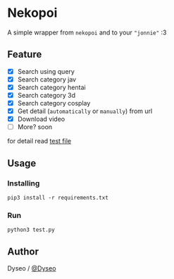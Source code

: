 # Nekopoi

A simple wrapper from `nekopoi` and to your `"jonnie"` :3

## Feature
- [x] Search using query
- [x] Search category jav
- [x] Search category hentai
- [x] Search category 3d
- [x] Search category cosplay
- [x] Get detail (`automatically` or `manually`) from url
- [x] Download video
- [ ] More? soon

for detail read [test file](test.py)

## Usage
### Installing
`pip3 install -r requirements.txt`

### Run
`python3 test.py`

## Author
Dyseo / [@Dyseo](instagram.com/alnyz69)
